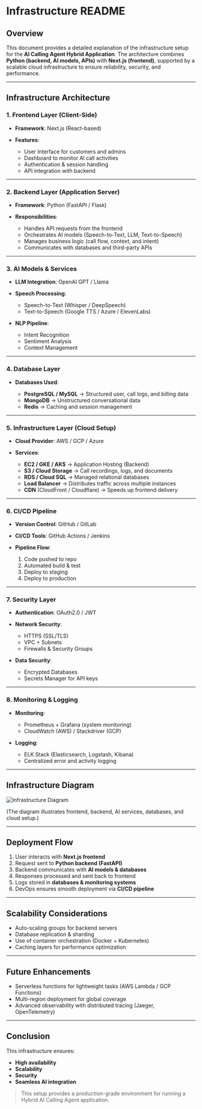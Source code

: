 # Infrastructure README

## Overview

This document provides a detailed explanation of the infrastructure setup for the **AI Calling Agent Hybrid Application**. The architecture combines **Python (backend, AI models, APIs)** with **Next.js (frontend)**, supported by a scalable cloud infrastructure to ensure reliability, security, and performance.

---

## Infrastructure Architecture

### 1. **Frontend Layer (Client-Side)**

* **Framework**: Next.js (React-based)
* **Features**:

  * User Interface for customers and admins
  * Dashboard to monitor AI call activities
  * Authentication & session handling
  * API integration with backend

---

### 2. **Backend Layer (Application Server)**

* **Framework**: Python (FastAPI / Flask)
* **Responsibilities**:

  * Handles API requests from the frontend
  * Orchestrates AI models (Speech-to-Text, LLM, Text-to-Speech)
  * Manages business logic (call flow, context, and intent)
  * Communicates with databases and third-party APIs

---

### 3. **AI Models & Services**

* **LLM Integration**: OpenAI GPT / Llama 
* **Speech Processing**:

  * Speech-to-Text (Whisper / DeepSpeech)
  * Text-to-Speech (Google TTS / Azure / ElevenLabs)
* **NLP Pipeline**:

  * Intent Recognition
  * Sentiment Analysis
  * Context Management

---

### 4. **Database Layer**

* **Databases Used**:

  * **PostgreSQL / MySQL** → Structured user, call logs, and billing data
  * **MongoDB** → Unstructured conversational data
  * **Redis** → Caching and session management

---

### 5. **Infrastructure Layer (Cloud Setup)**

* **Cloud Provider**: AWS / GCP / Azure
* **Services**:

  * **EC2 / GKE / AKS** → Application Hosting (Backend)
  * **S3 / Cloud Storage** → Call recordings, logs, and documents
  * **RDS / Cloud SQL** → Managed relational databases
  * **Load Balancer** → Distributes traffic across multiple instances
  * **CDN** (CloudFront / Cloudflare) → Speeds up frontend delivery

---

### 6. **CI/CD Pipeline**

* **Version Control**: GitHub / GitLab
* **CI/CD Tools**: GitHub Actions / Jenkins
* **Pipeline Flow**:

  1. Code pushed to repo
  2. Automated build & test
  3. Deploy to staging
  4. Deploy to production

---

### 7. **Security Layer**

* **Authentication**: OAuth2.0 / JWT
* **Network Security**:

  * HTTPS (SSL/TLS)
  * VPC + Subnets
  * Firewalls & Security Groups
* **Data Security**:

  * Encrypted Databases
  * Secrets Manager for API keys

---

### 8. **Monitoring & Logging**

* **Monitoring**:

  * Prometheus + Grafana (system monitoring)
  * CloudWatch (AWS) / Stackdriver (GCP)
* **Logging**:

  * ELK Stack (Elasticsearch, Logstash, Kibana)
  * Centralized error and activity logging

---

## Infrastructure Diagram

![Infrastructure Diagram](../images/infrastructure-diagram.png)

(The diagram illustrates frontend, backend, AI services, databases, and cloud setup.)

---

## Deployment Flow

1. User interacts with **Next.js frontend**
2. Request sent to **Python backend (FastAPI)**
3. Backend communicates with **AI models & databases**
4. Responses processed and sent back to frontend
5. Logs stored in **databases & monitoring systems**
6. DevOps ensures smooth deployment via **CI/CD pipeline**

---

## Scalability Considerations

* Auto-scaling groups for backend servers
* Database replication & sharding
* Use of container orchestration (Docker + Kubernetes)
* Caching layers for performance optimization

---

## Future Enhancements

* Serverless functions for lightweight tasks (AWS Lambda / GCP Functions)
* Multi-region deployment for global coverage
* Advanced observability with distributed tracing (Jaeger, OpenTelemetry)

---

## Conclusion

This infrastructure ensures:

* **High availability**
* **Scalability**
* **Security**
* **Seamless AI integration**

> This setup provides a production-grade environment for running a Hybrid AI Calling Agent application.
